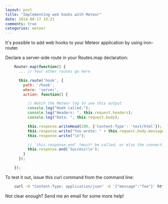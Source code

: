 ```yaml
---
layout: post
title: "Implementing web hooks with Meteor"
date: 2014-08-17 19:21
comments: true
categories: meteor
---
```


It's possible to add web hooks to your Meteor application by using iron-router.

Declare a server-side route in your Routes.map declaration:

``` javascript
    Router.map(function() {
      ... // Your other routes go here

      this.route('hook', {
        path: '/hook',
        where: 'server',
        action: function() {

          // Watch the Meteor log to see this output
          console.log("Hook called.");
          console.log("Headers: ", this.request.headers);
          console.log("Data: ", this.request.body);

          this.response.writeHead(200, {'Content-Type': 'text/html'});
          this.response.write("You wrote: " + this.request.body.message);
          this.response.write("\n");

          // `this.response.end` *must* be called, or else the connection is left open.
          this.response.end('Success!\n');
        }
      });

    });
```

To test it out, issue this curl command from the command line:

``` bash
    curl -H "Content-Type: application/json" -d '{"message":"foo"}' http://localhost:3000/hook
```

Not clear enough? Send me an email for some more help!

